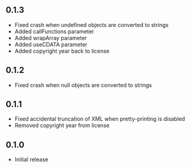 ## 0.1.3 ##

* Fixed crash when undefined objects are converted to strings
* Added callFunctions parameter
* Added wrapArray parameter
* Added useCDATA parameter
* Added copyright year back to license

## 0.1.2 ##

* Fixed crash when null objects are converted to strings

## 0.1.1 ##

* Fixed accidental truncation of XML when pretty-printing is disabled
* Removed copyright year from license

## 0.1.0 ##

* Initial release